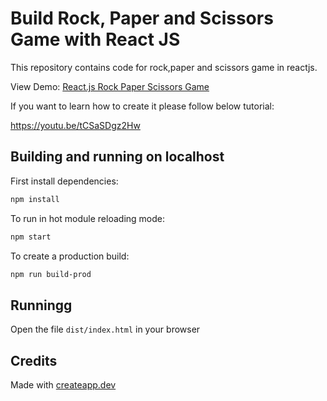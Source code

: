# Build Rock, Paper and Scissors Game with React JS

This repository contains code for rock,paper and scissors game in reactjs.

View Demo:
[React.js Rock Paper Scissors Game](https://react-js-rock-paper-scissors-game.vercel.app/)

If you want to learn how to create it please follow below tutorial:

https://youtu.be/tCSaSDgz2Hw

## Building and running on localhost

First install dependencies:

```sh
npm install
```

To run in hot module reloading mode:

```sh
npm start
```

To create a production build:

```sh
npm run build-prod
```

## Runningg

Open the file `dist/index.html` in your browser

## Credits

Made with [createapp.dev](https://createapp.dev/)

